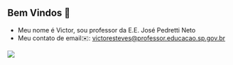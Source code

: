 ## Bem Vindos 👋
- Meu nome é Victor, sou professor da E.E. José Pedretti Neto
- Meu contato de email✉️: victoresteves@professor.educacao.sp.gov.br

  
![](https://media.tenor.com/xR1r8YpN8CsAAAAM/himym-how-i-met-your-mother.gif)

